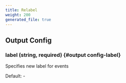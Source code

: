 ```yaml
---
title: Relabel
weight: 200
generated_file: true
---
```


## Output Config

### label (string, required) {#output config-label}

Specifies new label for events 

Default: -


